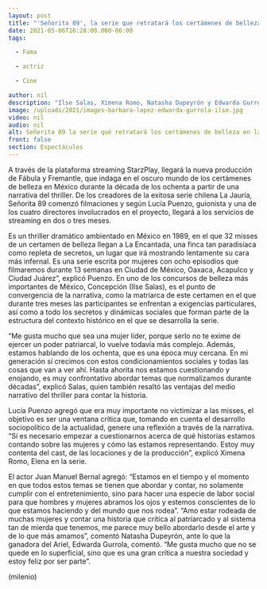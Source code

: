 ```yaml
---
layout: post
title: "'Señorita 89', la serie que retratará los certámenes de belleza en la década de los 80"
date: 2021-05-06T16:28:00.000-06:00
tags:

  - Fama

  - actriz

  - Cine

author: nil
description: "Ilse Salas, Ximena Romo, Natasha Dupeyrón y Edwarda Gurrola encabezan el elenco de la serie que ya está en grabaciones. "
image: /uploads/2021/images-barbara-lopez-edwarda-gurrola-ilse.jpg
video: nil
audio: nil
alt: Señorita 89 la serie que retratará los certámenes de belleza en la década de los 80
front: false
section: Espectáculos
---
```


A través de la plataforma streaming StarzPlay, llegará la nueva producción de Fábula y Fremantle, que indaga en el oscuro mundo de los certámenes de belleza en México durante la década de los ochenta a partir de una narrativa del thriller. De los creadores de la exitosa serie chilena La Jauría, Señorita 89 comenzó filmaciones y según Lucía Puenzo, guionista y una de los cuatro directores involucrados en el proyecto, llegará a los servicios de streaming en dos o tres meses.

Es un thriller dramático ambientado en México en 1989, en el que 32 misses de un certamen de belleza llegan a La Encantada, una finca tan paradisíaca como repleta de secretos, un lugar que irá mostrando lentamente su cara más infernal. Es una serie escrita por mujeres con ocho episodios que filmaremos durante 13 semanas en Ciudad de México, Oaxaca, Acapulco y Ciudad Juárez”, explicó Puenzo. En uno de los concursos de belleza más importantes de México, Concepción (Ilse Salas), es el punto de convergencia de la narrativa, como la matriarca de este certamen en el que durante tres meses las participantes se enfrentan a exigencias particulares, así como a todo los secretos y dinámicas sociales que forman parte de la estructura del contexto histórico en el que se desarrolla la serie.

“Me gusta mucho que sea una mujer líder, porque serlo no te exime de ejercer un poder patriarcal, lo vuelve todavía más complejo. Además, estamos hablando de los ochenta, que es una época muy cercana. En mi generación sí crecimos con estos condicionamientos sociales y todas las cosas que van a ver ahí. Hasta ahorita nos estamos cuestionando y enojando, es muy confrontativo abordar temas que normalizamos durante décadas”, explicó Salas, quien también resaltó las ventajas del medio narrativo del thriller para contar la historia.

Lucía Puenzo agregó que era muy importante no victimizar a las misses, el objetivo es ser una ventana crítica que, tomando en cuenta el desarrollo sociopolítico de la actualidad, genere una reflexión a través de la narrativa. “Sí es necesario empezar a cuestionarnos acerca de qué historias estamos contando sobre las mujeres y cómo las estamos representando. Estoy muy contenta del cast, de las locaciones y de la producción”, explicó Ximena Romo, Elena en la serie.

El actor Juan Manuel Bernal agregó: “Estamos en el tiempo y el momento en que todos estos temas se tienen que abordar y contar, no solamente cumplir con el entretenimiento, sino para hacer una especie de labor social para que hombres y mujeres abramos los ojos y estemos conscientes de lo que estamos haciendo y del mundo que nos rodea”. “Amo estar rodeada de muchas mujeres y contar una historia que crítica al patriarcado y al sistema tan de mierda que tenemos, me parece muy bello abordarlo desde el arte y de lo que más amamos”, comentó Natasha Dupeyrón, ante lo que la ganadora del Ariel, Edwarda Gurrola, comentó. “Me gusta mucho que no se quede en lo superficial, sino que es una gran crítica a nuestra sociedad y estoy feliz por ser parte”.

(milenio)